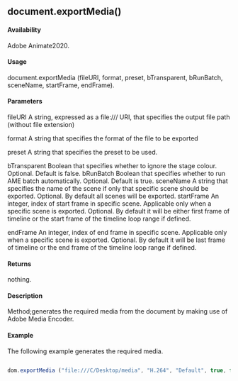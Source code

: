 ## document.exportMedia()

#### Availability

Adobe Animate2020.

#### Usage
document.exportMedia (fileURI, format, preset, bTransparent, bRunBatch, sceneName, startFrame, endFrame).

#### Parameters
fileURI A string, expressed as a file:/// URI, that specifies the output file path (without file extension)

format A string that specifies the format of the file to be exported

preset A string that specifies the preset to be used.

bTransparent Boolean that specifies whether to ignore the stage colour. Optional. Default is false.
bRunBatch Boolean that specifies whether to run AME batch automatically. Optional. Default is true.
sceneName A string that specifies the name of the scene if only that specific scene should be exported. Optional. By default all scenes will be exported.
startFrame An integer, index of start frame in specific scene. Applicable only when a specific scene is exported. Optional. By default it will be either first frame of timeline or the start frame of the timeline loop range if defined.

endFrame An integer, index of end frame in specific scene. Applicable only when a specific scene is exported. Optional. By default it will be last frame of timeline or the end frame of the timeline loop range if defined.

#### Returns

nothing.

#### Description

Method;generates the required media from the document by making use of Adobe Media Encoder.

#### Example
The following example generates the required media. 

```javascript

dom.exportMedia ("file:///C/Desktop/media", "H.264", "Default", true, false, "Scene 1", 20, 85);

```

